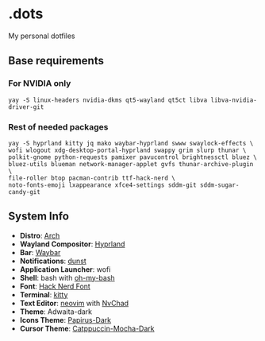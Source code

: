 # .dots

My personal dotfiles

## Base requirements

### For NVIDIA only
```utf-8
yay -S linux-headers nvidia-dkms qt5-wayland qt5ct libva libva-nvidia-driver-git
```

### Rest of needed packages
```utf-8
yay -S hyprland kitty jq mako waybar-hyprland swww swaylock-effects \
wofi wlogout xdg-desktop-portal-hyprland swappy grim slurp thunar \
polkit-gnome python-requests pamixer pavucontrol brightnessctl bluez \
bluez-utils blueman network-manager-applet gvfs thunar-archive-plugin \
file-roller btop pacman-contrib ttf-hack-nerd \
noto-fonts-emoji lxappearance xfce4-settings sddm-git sddm-sugar-candy-git
```

## System Info

- **Distro**: [Arch](https://wiki.archlinux.org/)
- **Wayland Compositor**: [Hyprland](https://hyprland.org/)
- **Bar**: [Waybar](https://github.com/Alexays/Waybar)
- **Notifications**: [dunst](https://dunst-project.org/)
- **Application Launcher**: wofi
- **Shell**: bash with [oh-my-bash](https://github.com/ohmybash/oh-my-bash)
- **Font**: [Hack Nerd Font](https://www.nerdfonts.com/font-downloads)
- **Terminal**: [kitty](https://sw.kovidgoyal.net/kitty/)
- **Text Editor**: [neovim](https://neovim.io/) with [NvChad](https://nvchad.com/)
- **Theme**: Adwaita-dark
- **Icons Theme**: [Papirus-Dark](https://github.com/PapirusDevelopmentTeam/papirus-icon-theme)
- **Cursor Theme**: [Catppuccin-Mocha-Dark](https://github.com/catppuccin/cursors)
